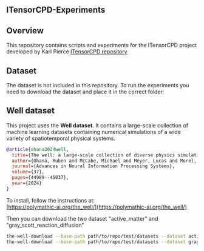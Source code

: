 ## ITensorCPD-Experiments

## Overview
This repository contains scripts and experiments for the ITensorCPD project developed by Karl Pierce
[ITensorCPD repository](https://github.com/kmp5VT/ITensorCPD.jl)

## Dataset
The dataset is not included in this repository. To run the experiments you need to download the dataset and place it in the correct folder:

## Well dataset
This project uses the **Well dataset**. It contains a large-scale collection of machine learning datasets containing numerical simulations of a wide variety of spatiotemporal physical systems.

```bibtex
@article{ohana2024well,
  title={The well: a large-scale collection of diverse physics simulations for machine learning},
  author={Ohana, Ruben and McCabe, Michael and Meyer, Lucas and Morel, Rudy and Agocs, Fruzsina and Beneitez, Miguel and Berger, Marsha and Burkhart, Blakesly and Dalziel, Stuart and Fielding, Drummond and others},
  journal={Advances in Neural Information Processing Systems},
  volume={37},
  pages={44989--45037},
  year={2024}
}
``` 
To install, follow the instructions at:  
[https://polymathic-ai.org/the_well/](https://polymathic-ai.org/the_well/)

Then you can download the two dataset "active_matter" and "gray_scott_reaction_diffusion"

```bash
the-well-download --base-path path/to/repo/test/datasets --dataset active_matter --split train
the-well-download --base-path path/to/repo/test/datasets --dataset gray_scott_reaction_diffusion --split train



